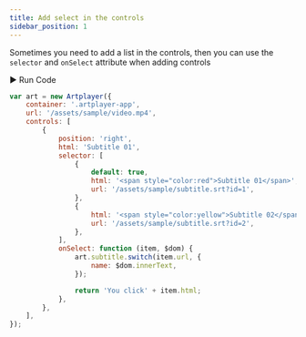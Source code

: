 ```yaml
---
title: Add select in the controls
sidebar_position: 1
---
```


Sometimes you need to add a list in the controls, then you can use the `selector` and `onSelect` attribute when adding controls

<div className="run-code">▶ Run Code</div>

```js
var art = new Artplayer({
    container: '.artplayer-app',
    url: '/assets/sample/video.mp4',
    controls: [
        {
            position: 'right',
            html: 'Subtitle 01',
            selector: [
                {
                    default: true,
                    html: '<span style="color:red">Subtitle 01</span>',
                    url: '/assets/sample/subtitle.srt?id=1',
                },
                {
                    html: '<span style="color:yellow">Subtitle 02</span>',
                    url: '/assets/sample/subtitle.srt?id=2',
                },
            ],
            onSelect: function (item, $dom) {
                art.subtitle.switch(item.url, {
                    name: $dom.innerText,
                });

                return 'You click' + item.html;
            },
        },
    ],
});
```
